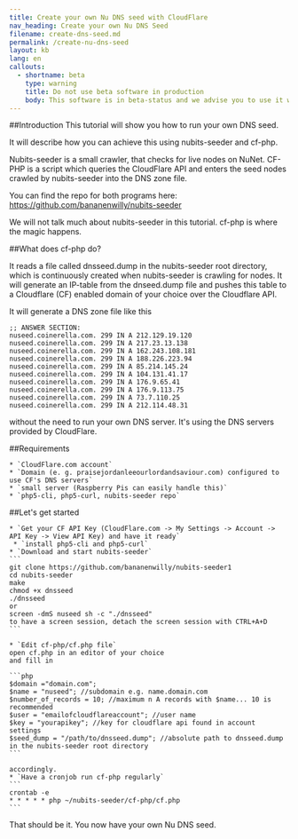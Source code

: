 ```yaml
---
title: Create your own Nu DNS seed with CloudFlare 
nav_heading: Create your own Nu DNS Seed
filename: create-dns-seed.md
permalink: /create-nu-dns-seed
layout: kb
lang: en
callouts:
  - shortname: beta
    type: warning
    title: Do not use beta software in production
    body: This software is in beta-status and we advise you to use it with caution.
---
```

##Introduction 
This tutorial will show you how to run your own DNS seed. 

It will describe how you can achieve this using nubits-seeder and cf-php. 

Nubits-seeder is a small crawler, that checks for live nodes on NuNet.
CF-PHP is a script which queries the CloudFlare API and enters the seed nodes crawled by nubits-seeder into the DNS zone file. 

You can find the repo for both programs here:
https://github.com/bananenwilly/nubits-seeder

We will not talk much about nubits-seeder in this tutorial. cf-php is where the magic happens.  

##What does cf-php do?

It reads a file called dnsseed.dump in the nubits-seeder root directory, which is continuously created when nubits-seeder is crawling for nodes. 
It will generate an IP-table from the dnseed.dump file and pushes this table to a Cloudflare (CF) enabled domain of your choice over the Cloudflare API.

It will generate a DNS zone file like this

```
;; ANSWER SECTION:
nuseed.coinerella.com. 299 IN A 212.129.19.120
nuseed.coinerella.com. 299 IN A 217.23.13.138
nuseed.coinerella.com. 299 IN A 162.243.108.181
nuseed.coinerella.com. 299 IN A 188.226.223.94
nuseed.coinerella.com. 299 IN A 85.214.145.24
nuseed.coinerella.com. 299 IN A 104.131.41.17
nuseed.coinerella.com. 299 IN A 176.9.65.41
nuseed.coinerella.com. 299 IN A 176.9.113.75
nuseed.coinerella.com. 299 IN A 73.7.110.25
nuseed.coinerella.com. 299 IN A 212.114.48.31
```


without the need to run your own DNS server. It's using the DNS servers provided by CloudFlare. 

##Requirements

	* `CloudFlare.com account`
 	* `Domain (e. g. praisejordanleeourlordandsaviour.com) configured to use CF's DNS servers`
	* `small server (Raspberry Pis can easily handle this)`
 	* `php5-cli, php5-curl, nubits-seeder repo`

##Let's get started

    * `Get your CF API Key (CloudFlare.com -> My Settings -> Account -> API Key -> View API Key) and have it ready`
	 * `install php5-cli and php5-curl`
    * `Download and start nubits-seeder`
	```
    git clone https://github.com/bananenwilly/nubits-seeder1
    cd nubits-seeder
    make
    chmod +x dnsseed
    ./dnsseed
    or
    screen -dmS nuseed sh -c "./dnsseed"
    to have a screen session, detach the screen session with CTRL+A+D
	```
   
    * `Edit cf-php/cf.php file`
    open cf.php in an editor of your choice
    and fill in

	```php
	$domain ="domain.com";
	$name = "nuseed"; //subdomain e.g. name.domain.com 
	$number_of_records = 10; //maximum n A records with $name... 10 is recommended
	$user = "emailofcloudflareaccount"; //user name
	$key = "yourapikey"; //key for cloudflare api found in account settings
	$seed_dump = "/path/to/dnsseed.dump"; //absolute path to dnsseed.dump in the nubits-seeder root directory
	```

	accordingly.
	* `Have a cronjob run cf-php regularly`
	```
	crontab -e
	* * * * * php ~/nubits-seeder/cf-php/cf.php
	```
That should be it. You now have your own Nu DNS seed. 